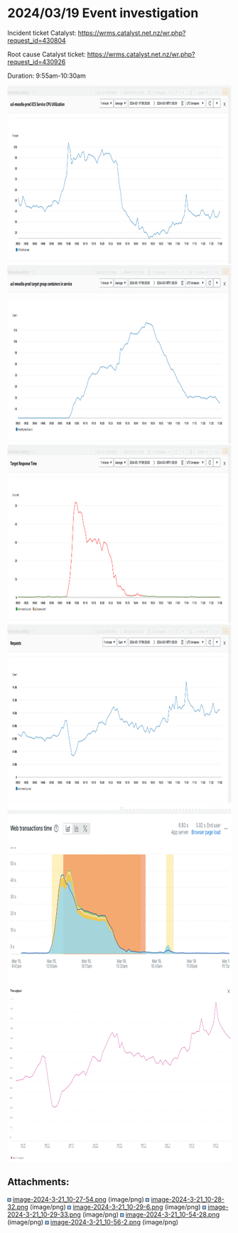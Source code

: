 # 2024/03/19 Event investigation

Incident ticket Catalyst: <https://wrms.catalyst.net.nz/wr.php?request_id=430804>

Root cause Catalyst ticket: <https://wrms.catalyst.net.nz/wr.php?request_id=430926>

Duration: 9:55am-10:30am

<img src="attachments/320673025/320673027.png" height="400" />

<img src="attachments/320673025/320673028.png" height="400" />

<img src="attachments/320673025/320673029.png" height="400" />

<img src="attachments/320673025/320673030.png" height="400" />

<img src="attachments/320673025/320673039.png" height="400" />

<img src="attachments/320673025/320673043.png" height="400" />

## Attachments:

<img src="images/icons/bullet_blue.gif" width="8" height="8" /> [image-2024-3-21\_10-27-54.png](attachments/320673025/320673027.png) (image/png)
<img src="images/icons/bullet_blue.gif" width="8" height="8" /> [image-2024-3-21\_10-28-32.png](attachments/320673025/320673028.png) (image/png)
<img src="images/icons/bullet_blue.gif" width="8" height="8" /> [image-2024-3-21\_10-29-6.png](attachments/320673025/320673029.png) (image/png)
<img src="images/icons/bullet_blue.gif" width="8" height="8" /> [image-2024-3-21\_10-29-33.png](attachments/320673025/320673030.png) (image/png)
<img src="images/icons/bullet_blue.gif" width="8" height="8" /> [image-2024-3-21\_10-54-28.png](attachments/320673025/320673039.png) (image/png)
<img src="images/icons/bullet_blue.gif" width="8" height="8" /> [image-2024-3-21\_10-56-2.png](attachments/320673025/320673043.png) (image/png)

